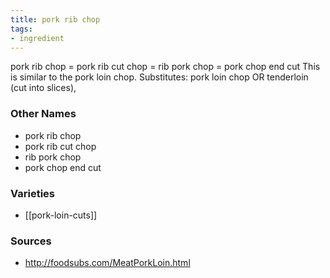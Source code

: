 ```yaml
---
title: pork rib chop
tags:
- ingredient
---
```

pork rib chop = pork rib cut chop = rib pork chop = pork chop end cut This is similar to the pork loin chop. Substitutes: pork loin chop OR tenderloin (cut into slices),

### Other Names

* pork rib chop
* pork rib cut chop
* rib pork chop
* pork chop end cut

### Varieties

* [[pork-loin-cuts]]

### Sources
* http://foodsubs.com/MeatPorkLoin.html

